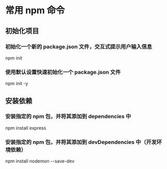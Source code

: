 # 常用 npm 命令

## 初始化项目

### 初始化一个新的 package.json 文件，交互式提示用户输入信息

npm init

### 使用默认设置快速初始化一个 package.json 文件

npm init -y


## 安装依赖

### 安装指定的 npm 包，并将其添加到 dependencies 中

npm install express

### 安装指定的 npm 包，并将其添加到 devDependencies 中（开发环境依赖）

npm install nodemon --save-dev
